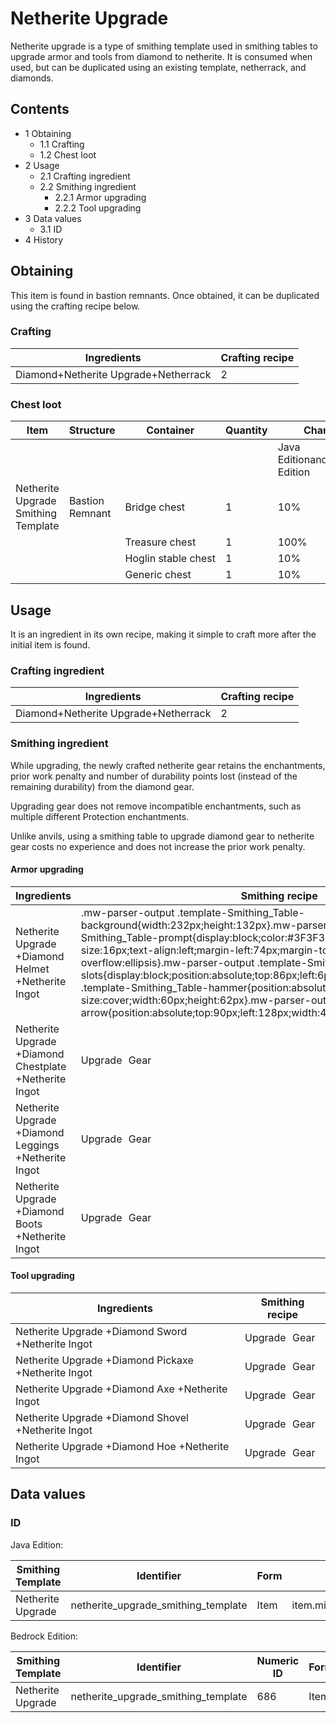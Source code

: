 # Netherite Upgrade
Netherite upgrade is a type of smithing template used in smithing tables to upgrade armor and tools from diamond to netherite. It is consumed when used, but can be duplicated using an existing template, netherrack, and diamonds.

## Contents
- 1 Obtaining
	- 1.1 Crafting
	- 1.2 Chest loot
- 2 Usage
	- 2.1 Crafting ingredient
	- 2.2 Smithing ingredient
		- 2.2.1 Armor upgrading
		- 2.2.2 Tool upgrading
- 3 Data values
	- 3.1 ID
- 4 History

## Obtaining
This item is found in bastion remnants. Once obtained, it can be duplicated using the crafting recipe below.

### Crafting
| Ingredients                          | Crafting recipe |
|--------------------------------------|-----------------|
| Diamond+Netherite Upgrade+Netherrack | 2               |

### Chest loot
| Item                                | Structure       | Container           | Quantity | Chance                         |
|-------------------------------------|-----------------|---------------------|----------|--------------------------------|
|                                     |                 |                     |          | Java EditionandBedrock Edition |
| Netherite Upgrade Smithing Template | Bastion Remnant | Bridge chest        | 1        | 10%                            |
|                                     |                 | Treasure chest      | 1        | 100%                           |
|                                     |                 | Hoglin stable chest | 1        | 10%                            |
|                                     |                 | Generic chest       | 1        | 10%                            |

## Usage
It is an ingredient in its own recipe, making it simple to craft more after the initial item is found.

### Crafting ingredient
| Ingredients                          | Crafting recipe |
|--------------------------------------|-----------------|
| Diamond+Netherite Upgrade+Netherrack | 2               |

### Smithing ingredient
While upgrading, the newly crafted netherite gear retains the enchantments, prior work penalty and number of durability points lost (instead of the remaining durability) from the diamond gear.

Upgrading gear does not remove incompatible enchantments, such as multiple different Protection enchantments.

Unlike anvils, using a smithing table to upgrade diamond gear to netherite gear costs no experience and does not increase the prior work penalty.

#### Armor upgrading
| Ingredients                                            | Smithing recipe                                                                                                                                                                                                                                                                                                                                                                                                                                                                                                                                                                                                                                           |
|--------------------------------------------------------|-----------------------------------------------------------------------------------------------------------------------------------------------------------------------------------------------------------------------------------------------------------------------------------------------------------------------------------------------------------------------------------------------------------------------------------------------------------------------------------------------------------------------------------------------------------------------------------------------------------------------------------------------------------|
| Netherite Upgrade +Diamond Helmet +Netherite Ingot     | .mw-parser-output .template-Smithing_Table-background{width:232px;height:132px}.mw-parser-output .template-Smithing_Table-prompt{display:block;color:#3F3F3F;font-family:Minecraft;font-size:16px;text-align:left;margin-left:74px;margin-top:24px;overflow:hidden;text-overflow:ellipsis}.mw-parser-output .template-Smithing_Table-slots{display:block;position:absolute;top:86px;left:6px}.mw-parser-output .template-Smithing_Table-hammer{position:absolute;top:6px;left:6px;background-size:cover;width:60px;height:62px}.mw-parser-output .template-Smithing_Table-arrow{position:absolute;top:90px;left:128px;width:44px;height:30px}Upgrade Gear |
| Netherite Upgrade +Diamond Chestplate +Netherite Ingot | Upgrade Gear                                                                                                                                                                                                                                                                                                                                                                                                                                                                                                                                                                                                                                              |
| Netherite Upgrade +Diamond Leggings +Netherite Ingot   | Upgrade Gear                                                                                                                                                                                                                                                                                                                                                                                                                                                                                                                                                                                                                                              |
| Netherite Upgrade +Diamond Boots +Netherite Ingot      | Upgrade Gear                                                                                                                                                                                                                                                                                                                                                                                                                                                                                                                                                                                                                                              |

#### Tool upgrading
| Ingredients                                         | Smithing recipe |
|-----------------------------------------------------|-----------------|
| Netherite Upgrade +Diamond Sword +Netherite Ingot   | Upgrade Gear    |
| Netherite Upgrade +Diamond Pickaxe +Netherite Ingot | Upgrade Gear    |
| Netherite Upgrade +Diamond Axe +Netherite Ingot     | Upgrade Gear    |
| Netherite Upgrade +Diamond Shovel +Netherite Ingot  | Upgrade Gear    |
| Netherite Upgrade +Diamond Hoe +Netherite Ingot     | Upgrade Gear    |

## Data values
### ID
Java Edition:

| Smithing Template | Identifier                          | Form | Translation key                                                                       |
|-------------------|-------------------------------------|------|---------------------------------------------------------------------------------------|
| Netherite Upgrade | netherite_upgrade_smithing_template | Item | item.minecraft.netherite_upgrade_smithing_templateupgrade.minecraft.netherite_upgrade |

Bedrock Edition:

| Smithing Template | Identifier                          | Numeric ID | Form | Translation key                                           |
|-------------------|-------------------------------------|------------|------|-----------------------------------------------------------|
| Netherite Upgrade | netherite_upgrade_smithing_template | 686        | Item | item.smithing_template.nameupgrade.netherite_upgrade.name |

